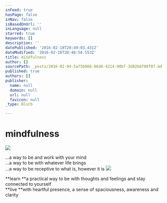 ```yaml
---
inFeed: true
hasPage: false
inNav: false
isBasedOnUrl: ''
inLanguage: null
starred: true
keywords: []
description: ''
datePublished: '2016-02-18T20:49:03.431Z'
dateModified: '2016-02-18T20:48:58.553Z'
title: mindfulness
author: []
sourcePath: _posts/2016-02-04-5a75b966-86d6-4214-90bf-3d82b6f80f07.md
published: true
authors: []
publisher:
  name: null
  domain: null
  url: null
  favicon: null
_type: Blurb

---
```

# mindfulness
![](https://s3-us-west-2.amazonaws.com/the-grid-img/p/f7d5a30807d2124c1b2ac690279307e1f1d25ec1.jpg)

...a way to be and work with your mind  
...a way to be with whatever life brings  
...a way to be receptive to what is, however it is
![](https://the-grid-user-content.s3-us-west-2.amazonaws.com/d7304a82-7b87-4a24-a224-db0ec1bcef0e.jpg)

**learn **a practical way to be with thoughts and feelings and stay connected to yourself   
**live **with heartful presence, a sense of spaciousness, awareness and clarity